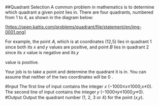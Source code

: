 ##Quadrant Selection
A common problem in mathematics is to determine which quadrant a given point lies in. There are four quadrants, numbered from 1 to 4, as shown in the diagram below:

[https://open.kattis.com/problems/quadrant/file/statement/en/img-0001.png]

For example, the point 𝐴, which is at coordinates (12,5) lies in quadrant 1 since both its 𝑥 and 𝑦 values are positive, and point 𝐵 lies in quadrant 2 since its 𝑥 value is negative and its 𝑦

value is positive.

Your job is to take a point and determine the quadrant it is in. You can assume that neither of the two coordinates will be 0
.

#Input
The first line of input contains the integer 𝑥 (−1000≤𝑥≤1000;𝑥≠0). The second line of input contains the integer 𝑦 (−1000≤𝑦≤1000;𝑦≠0).
#Output
Output the quadrant number (1, 2, 3 or 4) for the point (𝑥,𝑦).




